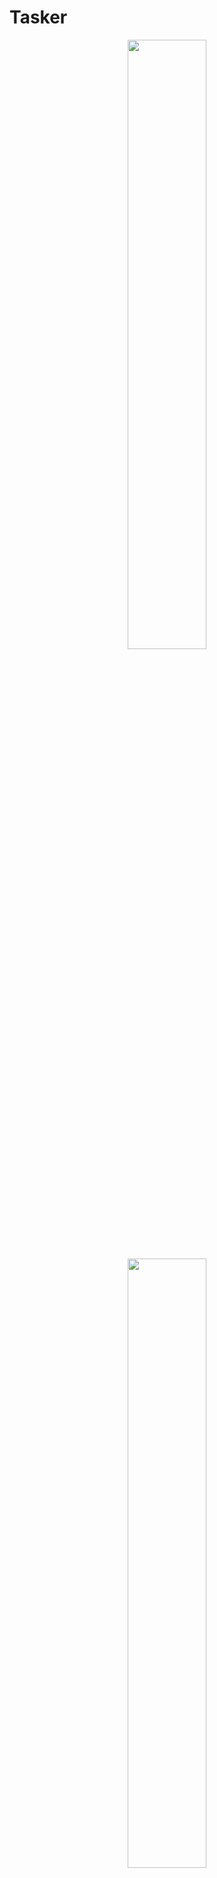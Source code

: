 # Tasker
<p align="middle">
<img src="https://pp.userapi.com/c837634/v837634673/31669/JERB9em1k78.jpg" width="50%">
<img src="https://pp.userapi.com/c837634/v837634673/31672/GqzA8A9-OPo.jpg" width="50%">
</p>
<h1>License</h1>
<pre>
<code>
Copyright 2017 Suslov Sergey

Licensed under the Apache License, Version 2.0 (the "License");
you may not use this file except in compliance with the License.
You may obtain a copy of the License at

   http://www.apache.org/licenses/LICENSE-2.0

Unless required by applicable law or agreed to in writing, software
distributed under the License is distributed on an "AS IS" BASIS,
WITHOUT WARRANTIES OR CONDITIONS OF ANY KIND, either express or implied.
See the License for the specific language governing permissions and
limitations under the License.

</code>
</pre>
